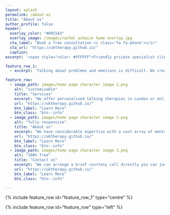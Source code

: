 ```yaml
---
layout: splash
permalink: /about-us
title: "About us"
author_profile: false
header:
  overlay_color: "#09C5A3"
  overlay_image: /images/rachel ashwick home overlay.jpg
  cta_label: "Book a free consultation <i class='fa fa-phone'></i>"
  cta_url: "https://uktherapy.github.io/"
  caption:  
excerpt: '<span style="color: #FFFFFF">Friendly private specialist clinical psychologist delivering exceptional mental health care. Creating a therapeutic relationship where you feel comfortable and safe.</span> <br/> <small><a href=" "> </a><br/> {::nomarkdown}<iframe style="display: inline-block;" src=" " frameborder="0" scrolling="0" width="160px" height="30px"></iframe> <iframe style="display: inline-block;" src="" frameborder="0" scrolling="0" width="158px" height="30px"></iframe>{:/nomarkdown}'

feature_row_1:
  - excerpt: 'Talking about problems and emotions is difficult. We create a therapeutic relationship where you can feel comfortable and safe to discuss anything. We have considerable expertise with a vast array of mental health conditions. Even if previous therapy or treatments haven not helped or you have complex symptoms, we are confident we can help you. If you are still feeling unsure, we can even arrange a short courtesy call with you to work out the best approach for you.'

feature_row:
  - image_path: images/home page character image 1.png
    alt: "customizable"
    title: "Services"
    excerpt: "We offer personalised talking therapies in London or online. Choose from a diverse range of therapy approaches with experienced clinical psychologists and therapists."
    url: "https://uktherapy.github.io/"
    btn_label: "Learn More"
    btn_class: "btn--info"
  - image_path: images/home page character image 2.png
    alt: "fully responsive"
    title: "About us"
    excerpt: "We have considerable expertise with a vast array of mental health conditions. Even if previous therapy or treatments haven’t helped or you have complex symptoms, we’re confident we can help you."
    url: "https://uktherapy.github.io/"
    btn_label: "Learn More"
    btn_class: "btn--info"
  - image_path: images/home page character image 3.png
    alt: "100% free"
    title: "Contact us"
    excerpt: "We can arrange a brief courtesy call directly you can judge for yourself if you feel comfortable talking to them."
    url: "https://uktherapy.github.io/"
    btn_label: "Learn More"
    btn_class: "btn--info"

---
```

 
{% include feature_row id="feature_row_1" type="centre" %}

{% include feature_row id="feature_row" type="left" %}
